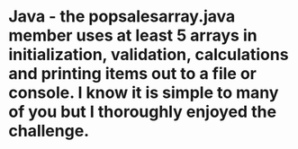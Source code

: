 # Java  - the popsalesarray.java member uses at least 5 arrays in initialization, validation, calculations and printing items out to a file or console.  I know it is simple to many of you but I thoroughly enjoyed the challenge.
